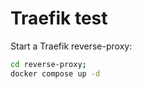# Traefik test

Start a Traefik reverse-proxy:
```bash
cd reverse-proxy;
docker compose up -d
```


